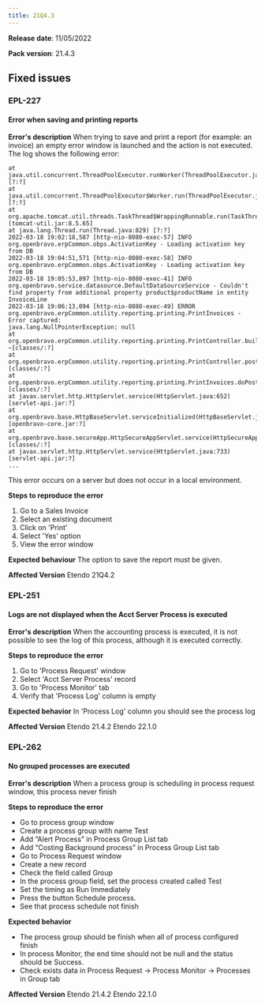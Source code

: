 ```yaml
---
title: 21Q4.3
---
```

**Release date**: 11/05/2022

**Pack version**: 21.4.3


## Fixed issues

### EPL-227
#### Error when saving and printing reports

**Error's description**
When trying to save and print a report (for example: an invoice) an empty error window is launched and the action is not executed.
The log shows the following error:

```
at java.util.concurrent.ThreadPoolExecutor.runWorker(ThreadPoolExecutor.java:1128) [?:?]
at java.util.concurrent.ThreadPoolExecutor$Worker.run(ThreadPoolExecutor.java:628) [?:?]
at org.apache.tomcat.util.threads.TaskThread$WrappingRunnable.run(TaskThread.java:61) [tomcat-util.jar:8.5.65]
at java.lang.Thread.run(Thread.java:829) [?:?]
2022-03-18 19:02:18,587 [http-nio-8080-exec-57] INFO org.openbravo.erpCommon.obps.ActivationKey - Loading activation key from DB
2022-03-18 19:04:51,571 [http-nio-8080-exec-58] INFO org.openbravo.erpCommon.obps.ActivationKey - Loading activation key from DB
2022-03-18 19:05:53,897 [http-nio-8080-exec-41] INFO org.openbravo.service.datasource.DefaultDataSourceService - Couldn't find property from additional property product$productName in entity InvoiceLine
2022-03-18 19:06:13,094 [http-nio-8080-exec-49] ERROR org.openbravo.erpCommon.utility.reporting.printing.PrintInvoices - Error captured:
java.lang.NullPointerException: null
at org.openbravo.erpCommon.utility.reporting.printing.PrintController.buildReport(PrintController.java:654) ~[classes/:?]
at org.openbravo.erpCommon.utility.reporting.printing.PrintController.post(PrintController.java:269) [classes/:?]
at org.openbravo.erpCommon.utility.reporting.printing.PrintInvoices.doPost(PrintInvoices.java:57) [classes/:?]
at javax.servlet.http.HttpServlet.service(HttpServlet.java:652) [servlet-api.jar:?]
at org.openbravo.base.HttpBaseServlet.serviceInitialized(HttpBaseServlet.java:200) [openbravo-core.jar:?]
at org.openbravo.base.secureApp.HttpSecureAppServlet.service(HttpSecureAppServlet.java:459) [classes/:?]
at javax.servlet.http.HttpServlet.service(HttpServlet.java:733) [servlet-api.jar:?]
...
```

This error occurs on a server but does not occur in a local environment.

**Steps to reproduce the error**
1. Go to a Sales Invoice
2. Select an existing document
3. Click on 'Print'
4. Select 'Yes' option
5. View the error window

**Expected behaviour**
The option to save the report must be given.

**Affected Version**
Etendo 21Q4.2

### EPL-251
#### Logs are not displayed when the Acct Server Process is executed

**Error's description**
When the accounting process is executed, it is not possible to see the log of this process, although it is executed correctly.

**Steps to reproduce the error**
1. Go to 'Process Request' window 
2. Select 'Acct Server Process' record 
3. Go to 'Process Monitor' tab
4. Verify that 'Process Log' column is empty

**Expected behavior**
In 'Process Log' column you should see the process log

**Affected Version**
Etendo 21.4.2
Etendo 22.1.0

### EPL-262
#### No grouped processes are executed

**Error's description**
When a process group is scheduling in process request window, this process never finish

**Steps to reproduce the error**
- Go to process group window
- Create a process group with name Test
- Add “Alert Process” in Process Group List tab
- Add “Costing Background process” in Process Group List tab
- Go to Process Request window
- Create a new record
- Check the field called Group
- In the process group field, set the process created called Test
- Set the timing as Run Immediately
- Press the button Schedule process.
- See that process schedule not finish

**Expected behavior**
- The process group should be finish when all of process configured finish
- In process Monitor, the end time should not be null and the status should be Success.
- Check exists data in Process Request → Process Monitor → Processes in Group tab

**Affected Version**
Etendo 21.4.2
Etendo 22.1.0





